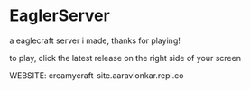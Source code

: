 # EaglerServer
a eaglecraft server i made, thanks for playing!

to play, click the latest release on the right side of your screen

WEBSITE:
creamycraft-site.aaravlonkar.repl.co
